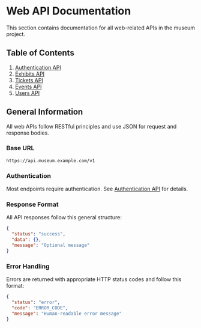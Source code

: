 # Web API Documentation

This section contains documentation for all web-related APIs in the museum project.

## Table of Contents

1. [Authentication API](./authentication.md)
2. [Exhibits API](./exhibits.md)
3. [Tickets API](./tickets.md)
4. [Events API](./events.md)
5. [Users API](./users.md)

## General Information

All web APIs follow RESTful principles and use JSON for request and response bodies.

### Base URL
```
https://api.museum.example.com/v1
```

### Authentication
Most endpoints require authentication. See [Authentication API](./authentication.md) for details.

### Response Format
All API responses follow this general structure:
```json
{
  "status": "success",
  "data": {},
  "message": "Optional message"
}
```

### Error Handling
Errors are returned with appropriate HTTP status codes and follow this format:
```json
{
  "status": "error",
  "code": "ERROR_CODE",
  "message": "Human-readable error message"
}
``` 